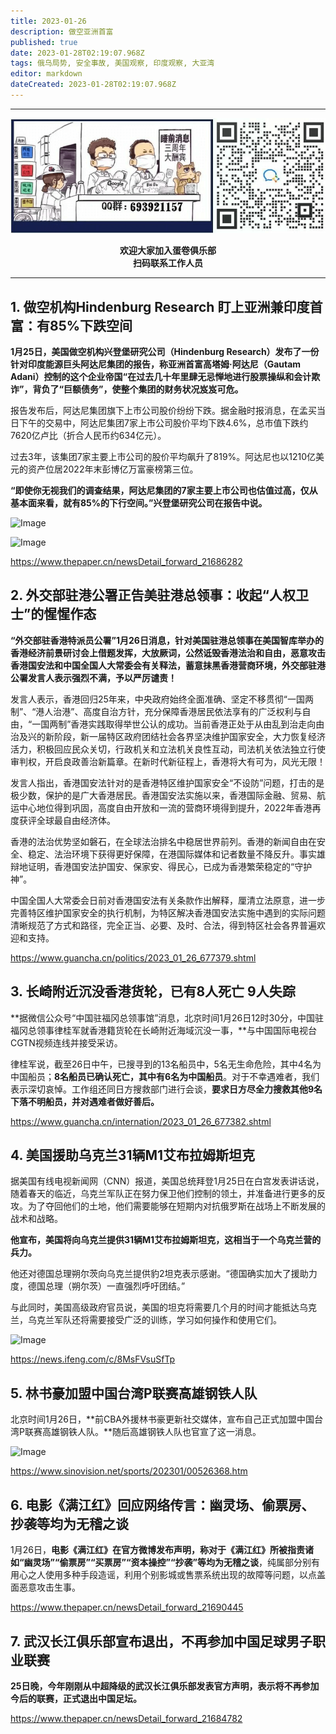 ```yaml
---
title: 2023-01-26
description: 做空亚洲首富
published: true
date: 2023-01-28T02:19:07.968Z
tags: 俄乌局势, 安全事故, 美国观察, 印度观察, 大亚湾
editor: markdown
dateCreated: 2023-01-28T02:19:07.968Z
---
```


<div class="podcast-player"></div>

---

<center style="font-weight:bold;">
  <img src="/assets/join.png" alt="加入蛋卷俱乐部"><br/>
  <p>欢迎大家加入蛋卷俱乐部<br/>扫码联系工作人员</p>
</center>

---

## 1. 做空机构Hindenburg Research 盯上亚洲兼印度首富：有85%下跌空间

**1月25日，美国做空机构兴登堡研究公司（Hindenburg Research）发布了一份针对印度能源巨头阿达尼集团的报告，称亚洲首富高塔姆·阿达尼（Gautam Adani）控制的这个企业帝国“在过去几十年里肆无忌惮地进行股票操纵和会计欺诈”，背负了“巨额债务”，使整个集团的财务状况岌岌可危。**



报告发布后，阿达尼集团旗下上市公司股价纷纷下跌。据金融时报消息，在孟买当日下午的交易中，阿达尼集团7家上市公司股价平均下跌4.6%，总市值下跌约7620亿卢比（折合人民币约634亿元）。



过去3年，该集团7家主要上市公司的股价平均飙升了819%。阿达尼也以1210亿美元的资产位居2022年末彭博亿万富豪榜第三位。



**“即使你无视我们的调查结果，阿达尼集团的7家主要上市公司也估值过高，仅从基本面来看，就有85%的下行空间。”兴登堡研究公司在报告中说。**

![Image](https://img.bedtime.news/2023/01/28/63d485052715e.jpeg)

![Image](https://img.bedtime.news/2023/01/28/63d48506874a9.jpeg)

https://www.thepaper.cn/newsDetail_forward_21686282



## 2. 外交部驻港公署正告美驻港总领事：收起“人权卫士”的惺惺作态

**“外交部驻香港特派员公署”1月26日消息，针对美国驻港总领事在美国智库举办的香港经济前景研讨会上借题发挥，大放厥词，公然诋毁香港法治和自由，恶意攻击香港国安法和中国全国人大常委会有关释法，蓄意抹黑香港营商环境，外交部驻港公署发言人表示强烈不满，予以严厉谴责！**



发言人表示，香港回归25年来，中央政府始终全面准确、坚定不移贯彻“一国两制”、“港人治港”、高度自治方针，充分保障香港居民依法享有的广泛权利与自由，“一国两制”香港实践取得举世公认的成功。当前香港正处于从由乱到治走向由治及兴的新阶段，新一届特区政府团结社会各界坚决维护国家安全，大力恢复经济活力，积极回应民众关切，行政机关和立法机关良性互动，司法机关依法独立行使审判权，开启良政善治新篇章。在新时代新征程上，香港将大有可为，风光无限！



发言人指出，香港国安法针对的是香港特区维护国家安全“不设防”问题，打击的是极少数，保护的是广大香港居民。香港国安法实施以来，香港国际金融、贸易、航运中心地位得到巩固，高度自由开放和一流的营商环境得到提升，2022年香港再度获评全球最自由经济体。



香港的法治优势坚如磐石，在全球法治排名中稳居世界前列。香港的新闻自由在安全、稳定、法治环境下获得更好保障，在港国际媒体和记者数量不降反升。事实雄辩地证明，香港国安法护国安、保家安、得民心，已成为香港繁荣稳定的“守护神”。



中国全国人大常委会日前对香港国安法有关条款作出解释，厘清立法原意，进一步完善特区维护国家安全的执行机制，为特区解决香港国安法实施中遇到的实际问题清晰规范了方式和路径，完全正当、必要、及时、合法，得到特区社会各界普遍欢迎和支持。

https://www.guancha.cn/politics/2023_01_26_677379.shtml



## 3. 长崎附近沉没香港货轮，已有8人死亡 9人失踪

**据微信公众号“中国驻福冈总领事馆”消息，北京时间1月26日12时30分，中国驻福冈总领事律桂军就香港籍货轮在长崎附近海域沉没一事，**与中国国际电视台CGTN视频连线并接受采访。



律桂军说，截至26日中午，已搜寻到的13名船员中，5名无生命危险，其中4名为中国船员；**8名船员已确认死亡，其中有6名为中国船员**。对于不幸遇难者，我们表示深切哀悼。工作组还同日方搜救部门进行会谈，**要求日方尽全力搜救其他9名下落不明船员，并对遇难者做好善后。**

https://www.guancha.cn/internation/2023_01_26_677382.shtml



## 4. 美国援助乌克兰31辆M1艾布拉姆斯坦克

据美国有线电视新闻网（CNN）报道，美国总统拜登1月25日在白宫发表讲话说，随着春天的临近，乌克兰军队正在努力保卫他们控制的领土，并准备进行更多的反攻。为了夺回他们的土地，他们需要能够在短期内对抗俄罗斯在战场上不断发展的战术和战略。



**他宣布，美国将向乌克兰提供31辆M1艾布拉姆斯坦克，这相当于一个乌克兰营的兵力。**



他还对德国总理朔尔茨向乌克兰提供豹2坦克表示感谢。“德国确实加大了援助力度，德国总理（朔尔茨）一直强烈呼吁团结。”



与此同时，美国高级政府官员说，美国的坦克将需要几个月的时间才能抵达乌克兰，乌克兰军队还将需要接受广泛的训练，学习如何操作和使用它们。

![Image](https://img.bedtime.news/2023/01/28/63d48507d51f9.jpeg)

https://news.ifeng.com/c/8MsFVsuSfTp



## 5. 林书豪加盟中国台湾P联赛高雄钢铁人队

北京时间1月26日，**前CBA外援林书豪更新社交媒体，宣布自己正式加盟中国台湾P联赛高雄钢铁人队。**随后高雄钢铁人队也官宣了这一消息。

![Image](https://img.bedtime.news/2023/01/28/63d485094d821.png)

https://www.sinovision.net/sports/202301/00526368.htm



## 6. 电影《满江红》回应网络传言：幽灵场、偷票房、抄袭等均为无稽之谈

1月26日，**电影《满江红》在官方微博发布声明，称对于《满江红》所被指责诸如“幽灵场”“偷票房”“买票房”“资本操控”“抄袭”等均为无稽之谈**，纯属部分别有用心之人使用多种手段造谣，利用个别影城或售票系统出现的故障等问题，以点盖面恶意攻击生事。

https://www.thepaper.cn/newsDetail_forward_21690445



## 7. 武汉长江俱乐部宣布退出，不再参加中国足球男子职业联赛

**25日晚，今年刚刚从中超降级的武汉长江俱乐部发表官方声明，表示将不再参加今后的联赛，正式退出中国足坛。**

https://www.thepaper.cn/newsDetail_forward_21684782
